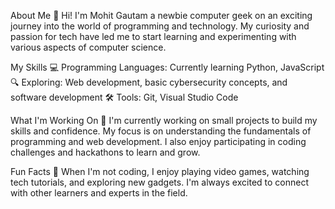 About Me
👋 Hi! I'm Mohit Gautam a newbie computer geek on an exciting journey into the world of programming and technology. My curiosity and passion for tech have led me to start learning and experimenting with various aspects of computer science.

My Skills
💻 Programming Languages: Currently learning Python, JavaScript
🔍 Exploring: Web development, basic cybersecurity concepts, and software development
🛠️ Tools: Git, Visual Studio Code

What I'm Working On
🚀 I'm currently working on small projects to build my skills and confidence. My focus is on understanding the fundamentals of programming and web development. I also enjoy participating in coding challenges and hackathons to learn and grow.


Fun Facts
🧩 When I'm not coding, I enjoy playing video games, watching tech tutorials, and exploring new gadgets. I'm always excited to connect with other learners and experts in the field.

